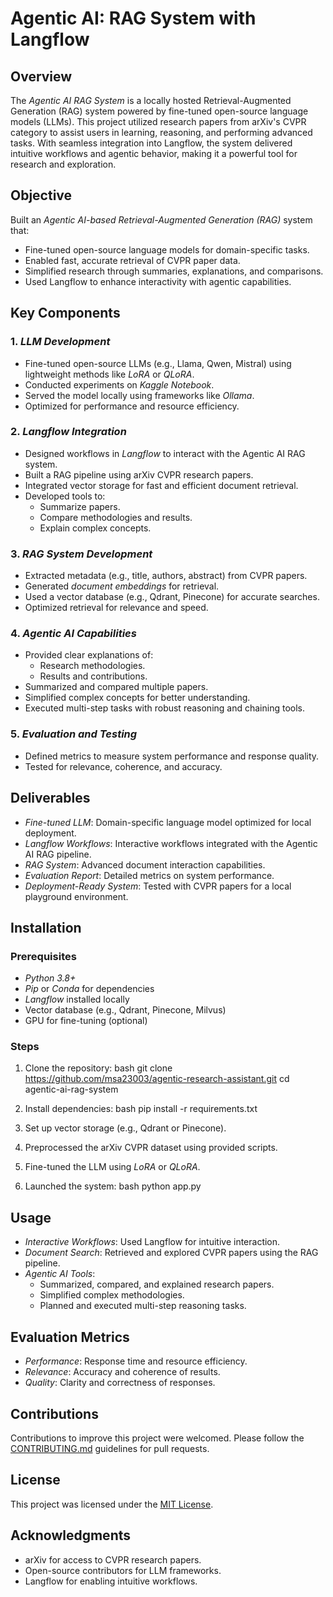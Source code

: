 # Agentic AI: RAG System with Langflow

## Overview
The *Agentic AI RAG System* is a locally hosted Retrieval-Augmented Generation (RAG) system powered by fine-tuned open-source language models (LLMs). This project utilized research papers from arXiv's CVPR category to assist users in learning, reasoning, and performing advanced tasks. With seamless integration into Langflow, the system delivered intuitive workflows and agentic behavior, making it a powerful tool for research and exploration.



## Objective
Built an *Agentic AI-based Retrieval-Augmented Generation (RAG)* system that:
- Fine-tuned open-source language models for domain-specific tasks.
- Enabled fast, accurate retrieval of CVPR paper data.
- Simplified research through summaries, explanations, and comparisons.
- Used Langflow to enhance interactivity with agentic capabilities.



## Key Components

### 1. *LLM Development*
- Fine-tuned open-source LLMs (e.g., Llama, Qwen, Mistral) using lightweight methods like *LoRA* or *QLoRA*.
- Conducted experiments on *Kaggle Notebook*.
- Served the model locally using frameworks like *Ollama*.
- Optimized for performance and resource efficiency.

### 2. *Langflow Integration*
- Designed workflows in *Langflow* to interact with the Agentic AI RAG system.
- Built a RAG pipeline using arXiv CVPR research papers.
- Integrated vector storage for fast and efficient document retrieval.
- Developed tools to:
  - Summarize papers.
  - Compare methodologies and results.
  - Explain complex concepts.

### 3. *RAG System Development*
- Extracted metadata (e.g., title, authors, abstract) from CVPR papers.
- Generated *document embeddings* for retrieval.
- Used a vector database (e.g., Qdrant, Pinecone) for accurate searches.
- Optimized retrieval for relevance and speed.

### 4. *Agentic AI Capabilities*
- Provided clear explanations of:
  - Research methodologies.
  - Results and contributions.
- Summarized and compared multiple papers.
- Simplified complex concepts for better understanding.
- Executed multi-step tasks with robust reasoning and chaining tools.

### 5. *Evaluation and Testing*
- Defined metrics to measure system performance and response quality.
- Tested for relevance, coherence, and accuracy.



## Deliverables
- *Fine-tuned LLM*: Domain-specific language model optimized for local deployment.
- *Langflow Workflows*: Interactive workflows integrated with the Agentic AI RAG pipeline.
- *RAG System*: Advanced document interaction capabilities.
- *Evaluation Report*: Detailed metrics on system performance.
- *Deployment-Ready System*: Tested with CVPR papers for a local playground environment.



## Installation
### Prerequisites
- *Python 3.8+*
- *Pip* or *Conda* for dependencies
- *Langflow* installed locally
- Vector database (e.g., Qdrant, Pinecone, Milvus)
- GPU for fine-tuning (optional)

### Steps
1. Clone the repository:
    bash
    git clone https://github.com/msa23003/agentic-research-assistant.git
    cd agentic-ai-rag-system
    
2. Install dependencies:
    bash
    pip install -r requirements.txt
    
3. Set up vector storage (e.g., Qdrant or Pinecone).
4. Preprocessed the arXiv CVPR dataset using provided scripts.
5. Fine-tuned the LLM using *LoRA* or *QLoRA*.
6. Launched the system:
    bash
    python app.py
    



## Usage
- *Interactive Workflows*: Used Langflow for intuitive interaction.
- *Document Search*: Retrieved and explored CVPR papers using the RAG pipeline.
- *Agentic AI Tools*:
  - Summarized, compared, and explained research papers.
  - Simplified complex methodologies.
  - Planned and executed multi-step reasoning tasks.



## Evaluation Metrics
- *Performance*: Response time and resource efficiency.
- *Relevance*: Accuracy and coherence of results.
- *Quality*: Clarity and correctness of responses.



## Contributions
Contributions to improve this project were welcomed. Please follow the [CONTRIBUTING.md](CONTRIBUTING.md) guidelines for pull requests.



## License
This project was licensed under the [MIT License](LICENSE).



## Acknowledgments
- arXiv for access to CVPR research papers.
- Open-source contributors for LLM frameworks.
- Langflow for enabling intuitive workflows.
